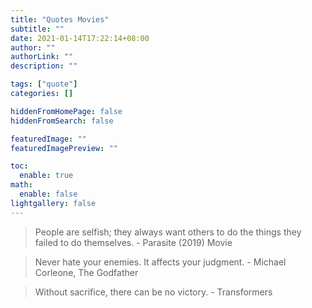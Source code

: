 ```yaml
---
title: "Quotes Movies"
subtitle: ""
date: 2021-01-14T17:22:14+08:00
author: ""
authorLink: ""
description: ""

tags: ["quote"]
categories: []

hiddenFromHomePage: false
hiddenFromSearch: false

featuredImage: ""
featuredImagePreview: ""

toc:
  enable: true
math:
  enable: false
lightgallery: false
---
```


> People are selfish; they always want others to do the things they failed to do themselves. - Parasite (2019) Movie

> Never hate your enemies. It affects your judgment. - Michael Corleone, The Godfather

> Without sacrifice, there can be no victory. - Transformers
